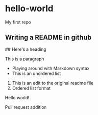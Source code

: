 # hello-world
My first repo

<h2> Writing a README in github </h2>
##  Here's a heading 
<p> This is a paragraph </p>

- Playing around with Markdown syntax
- This is an unordered list 

1. This is an edit to the original readme file
2. Ordered list format

Hello world!

Pull request addition 
